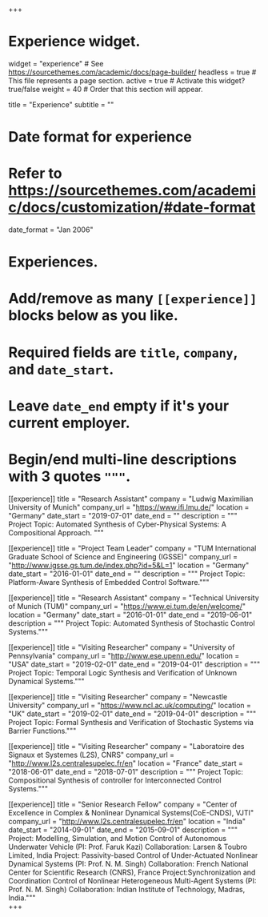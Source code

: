 +++
# Experience widget.
widget = "experience"  # See https://sourcethemes.com/academic/docs/page-builder/
headless = true  # This file represents a page section.
active = true  # Activate this widget? true/false
weight = 40  # Order that this section will appear.

title = "Experience"
subtitle = ""

# Date format for experience
#   Refer to https://sourcethemes.com/academic/docs/customization/#date-format
date_format = "Jan 2006"

# Experiences.
#   Add/remove as many `[[experience]]` blocks below as you like.
#   Required fields are `title`, `company`, and `date_start`.
#   Leave `date_end` empty if it's your current employer.
#   Begin/end multi-line descriptions with 3 quotes `"""`.
[[experience]]
  title = "Research Assistant"
  company = "Ludwig Maximilian University of Munich"
  company_url = "https://www.ifi.lmu.de/"
  location = "Germany"
  date_start = "2019-07-01"
  date_end = ""
  description = """
  Project Topic: Automated Synthesis of Cyber-Physical Systems: A Compositional Approach.
  """

[[experience]]
  title = "Project Team Leader"
  company = "TUM International Graduate School of Science and Engineering (IGSSE)"
  company_url = "http://www.igsse.gs.tum.de/index.php?id=5&L=1"
  location = "Germany"
  date_start = "2016-01-01"
  date_end = ""
  description = """ Project Topic: Platform-Aware Synthesis of Embedded Control Software."""

[[experience]]
  title = "Research Assistant"
  company = "Technical University of Munich (TUM)"
  company_url = "https://www.ei.tum.de/en/welcome/"
  location = "Germany"
  date_start = "2016-01-01"
  date_end = "2019-06-01"
  description = """ Project Topic: Automated Synthesis of Stochastic Control Systems."""
  
[[experience]]
  title = "Visiting Researcher"
  company = "University of Pennsylvania"
  company_url = "http://www.ese.upenn.edu/"
  location = "USA"
  date_start = "2019-02-01"
  date_end = "2019-04-01"
  description = """ Project Topic: Temporal Logic Synthesis and Verification of Unknown Dynamical Systems."""

[[experience]]
  title = "Visiting Researcher"
  company = "Newcastle University"
  company_url = "https://www.ncl.ac.uk/computing/"
  location = "UK"
  date_start = "2019-02-01"
  date_end = "2019-04-01"
  description = """ Project Topic: Formal Synthesis and Verification of Stochastic Systems via Barrier Functions."""

[[experience]]
  title = "Visiting Researcher"
  company = "Laboratoire des Signaux et Systemes (L2S), CNRS"
  company_url = "http://www.l2s.centralesupelec.fr/en"
  location = "France"
  date_start = "2018-06-01"
  date_end = "2018-07-01"
  description = """ Project Topic: Compositional Synthesis of controller for Interconnected Control Systems."""
  
[[experience]]
  title = "Senior Research Fellow"
  company = "Center of Excellence in Complex \& Nonlinear Dynamical Systems(CoE-CNDS), VJTI"
  company_url = "http://www.l2s.centralesupelec.fr/en"
  location = "India"
  date_start = "2014-09-01"
  date_end = "2015-09-01"
  description = """ Project: Modelling, Simulation, and Motion Control of Autonomous Underwater Vehicle (PI: Prof. Faruk Kazi) Collaboration: Larsen \& Toubro Limited, India
                Project: Passivity-based Control of Under-Actuated Nonlinear Dynamical Systems (PI: Prof. N. M. Singh)  Collaboration: French National Center for Scientific Research (CNRS), France
     Project:Synchronization and Coordination Control of Nonlinear Heterogeneous Multi-Agent Systems (PI: Prof. N. M. Singh) Collaboration: Indian Institute of Technology, Madras, India."""  
+++
